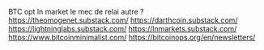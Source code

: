 BTC opt 
ln market
le mec de relai
autre ?
https://theomogenet.substack.com/
https://darthcoin.substack.com/
https://lightninglabs.substack.com/
https://lnmarkets.substack.com/
https://www.bitcoinminimalist.com/
https://bitcoinops.org/en/newsletters/